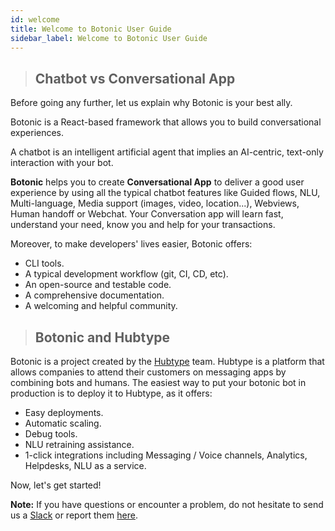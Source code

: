 ```yaml
---
id: welcome
title: Welcome to Botonic User Guide
sidebar_label: Welcome to Botonic User Guide  
---
```


> ## Chatbot vs Conversational App

Before going any further, let us explain why Botonic is your best ally.

Botonic is a React-based framework that allows you to build conversational experiences. 

A chatbot is an intelligent artificial agent that implies an AI-centric, text-only interaction with your bot.

**Botonic** helps you to create **Conversational App** to deliver a good user experience by using all the typical chatbot features like Guided flows, NLU, Multi-language, Media support (images, video, location...), Webviews, Human handoff or Webchat. Your Conversation app will learn fast, understand your need, know you and help for your transactions.  

Moreover, to make developers' lives easier, Botonic offers:

* CLI tools.
* A typical development workflow (git, CI, CD, etc).
* An open-source and testable code.
* A comprehensive documentation.
* A welcoming and helpful community.

> ## Botonic and Hubtype 

Botonic is a project created by the [Hubtype](https://hubtype.com) team. Hubtype is a platform that allows companies to attend their customers on messaging apps by combining bots and humans.
The easiest way to put your botonic bot in production is to deploy it to Hubtype, as it offers:

* Easy deployments.
* Automatic scaling.
* Debug tools.
* NLU retraining assistance.
* 1-click integrations including Messaging / Voice channels, Analytics, Helpdesks, NLU as a service.

Now, let's get started!



**Note:**  If you have questions or encounter a problem, do not hesitate to send us a [Slack](http://botonic.slack.com) or report them [here](https://github.com/hubtype/botonic/issues). 

